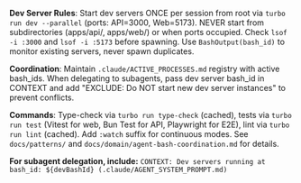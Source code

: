 **Dev Server Rules**: Start dev servers ONCE per session from root via `turbo run dev --parallel` (ports: API=3000, Web=5173). NEVER start from subdirectories (apps/api/, apps/web/) or when ports occupied. Check `lsof -i :3000` and `lsof -i :5173` before spawning. Use `BashOutput(bash_id)` to monitor existing servers, never spawn duplicates.

**Coordination**: Maintain `.claude/ACTIVE_PROCESSES.md` registry with active bash_ids. When delegating to subagents, pass dev server bash_id in CONTEXT and add "EXCLUDE: Do NOT start new dev server instances" to prevent conflicts.

**Commands**: Type-check via `turbo run type-check` (cached), tests via `turbo run test` (Vitest for web, Bun Test for API, Playwright for E2E), lint via `turbo run lint` (cached). Add `:watch` suffix for continuous modes. See `docs/patterns/` and `docs/domain/agent-bash-coordination.md` for details.

**For subagent delegation, include:**
`CONTEXT: Dev servers running at bash_id: ${devBashId} (.claude/AGENT_SYSTEM_PROMPT.md)`

